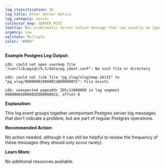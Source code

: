 ```yaml
---
log_classification: S8
log_title: Other Server Notice
log_category: server
collector_key: SERVER_MISC
tooltip: Non-problematic server notice message that can usually be ignored
urgency: low
sqlstate: Multiple
color: "#999"
---
```


**Example Postgres Log Output:**

```
LOG: could not open usermap file "/var/lib/pgsql/9.5/data/pg_ident.conf": No such file or directory
```

```
LOG: could not link file "pg_xlog/xlogtemp.26115" to "pg_xlog/000000010000021B000000C5": File exists
```

```
LOG: unexpected pageaddr 2D5/12000000 in log segment 00000001000002D500000022, offset 0
```

**Explanation:**

This log event groups together unimportant Postgres server log messages that don't indicate a problem, but
are part of regular Postgres operations.

**Recommended Action:**

No action needed, although it can still be helpful to review the frequency of these messages (they should only occur rarely).

**Learn More:**

No additional resources available.

